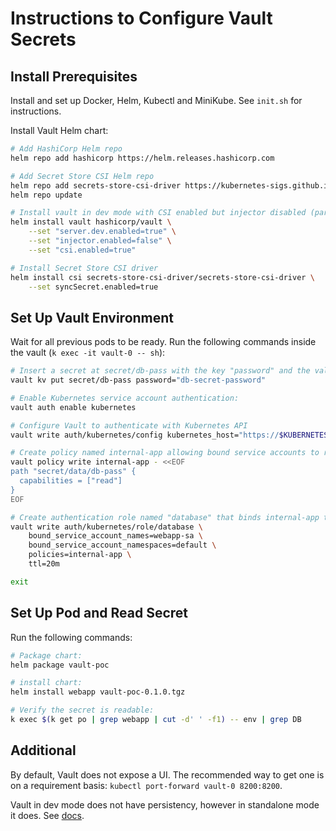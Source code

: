 # Instructions to Configure Vault Secrets

## Install Prerequisites

Install and set up Docker, Helm, Kubectl and MiniKube. See `init.sh` for instructions.

Install Vault Helm chart:

```BASH
# Add HashiCorp Helm repo
helm repo add hashicorp https://helm.releases.hashicorp.com

# Add Secret Store CSI Helm repo
helm repo add secrets-store-csi-driver https://kubernetes-sigs.github.io/secrets-store-csi-driver/charts
helm repo update

# Install vault in dev mode with CSI enabled but injector disabled (parameters can be passed in values.yaml)
helm install vault hashicorp/vault \
    --set "server.dev.enabled=true" \
    --set "injector.enabled=false" \
    --set "csi.enabled=true"

# Install Secret Store CSI driver
helm install csi secrets-store-csi-driver/secrets-store-csi-driver \
    --set syncSecret.enabled=true
```

## Set Up Vault Environment

Wait for all previous pods to be ready. Run the following commands inside the vault (`k exec -it vault-0 -- sh`):

```BASH
# Insert a secret at secret/db-pass with the key "password" and the value "db-secret-password"
vault kv put secret/db-pass password="db-secret-password"

# Enable Kubernetes service account authentication:
vault auth enable kubernetes

# Configure Vault to authenticate with Kubernetes API
vault write auth/kubernetes/config kubernetes_host="https://$KUBERNETES_PORT_443_TCP_ADDR:443"

# Create policy named internal-app allowing bound service accounts to read the secret
vault policy write internal-app - <<EOF
path "secret/data/db-pass" {
  capabilities = ["read"]
}
EOF

# Create authentication role named "database" that binds internal-app to a service account named "webapp-sa"
vault write auth/kubernetes/role/database \
    bound_service_account_names=webapp-sa \
    bound_service_account_namespaces=default \
    policies=internal-app \
    ttl=20m

exit
```

## Set Up Pod and Read Secret

Run the following commands:

```BASH
# Package chart:
helm package vault-poc

# install chart:
helm install webapp vault-poc-0.1.0.tgz

# Verify the secret is readable:
k exec $(k get po | grep webapp | cut -d' ' -f1) -- env | grep DB
```

## Additional

By default, Vault does not expose a UI. The recommended way to get one is on a requirement basis:
`kubectl port-forward vault-0 8200:8200`.

Vault in dev mode does not have persistency, however in standalone mode it does. See [docs](https://developer.hashicorp.com/vault/docs/platform/k8s/helm/run#standalone-mode).
